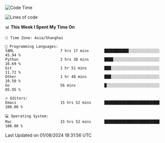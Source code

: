 <!--START_SECTION:waka-->
![Code Time](http://img.shields.io/badge/Code%20Time-2%2C109%20hrs%2032%20mins-blue)

![Lines of code](https://img.shields.io/badge/From%20Hello%20World%20I%27ve%20Written-308.0%20thousand%20lines%20of%20code-blue)

📊 **This Week I Spent My Time On** 

```text
🕑︎ Time Zone: Asia/Shanghai

💬 Programming Languages: 
YAML                     7 hrs 17 mins       ███████████░░░░░░░░░░░░░░   45.94 % 
Python                   2 hrs 38 mins       ████░░░░░░░░░░░░░░░░░░░░░   16.69 % 
Git                      1 hr 51 mins        ███░░░░░░░░░░░░░░░░░░░░░░   11.72 % 
Other                    1 hr 40 mins        ███░░░░░░░░░░░░░░░░░░░░░░   10.50 % 
Go                       56 mins             █░░░░░░░░░░░░░░░░░░░░░░░░   05.95 % 

🔥 Editors: 
Emacs                    15 hrs 52 mins      █████████████████████████   100.00 % 

💻 Operating System: 
Mac                      15 hrs 52 mins      █████████████████████████   100.00 % 
```


 Last Updated on 01/08/2024 18:31:56 UTC
<!--END_SECTION:waka-->
